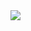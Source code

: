 

<a href="https://karakay.me">
<img align="center" src="https://github-readme-stats.vercel.app/api?username=dkarakay&count_private=true&show_icons=true&theme=github_dark" />
</a><br/>

<!--
[![](https://github-readme-stats.vercel.app/api/pin/?username=dkarakay&repo=google-maps-screenshot-taker&theme=shades-of-purple)](https://github.com/dkarakay/google-maps-screenshot-taker)
-->

<br/>
<!--
<a href="https://lon9.github.io">
<img align="left" src="https://github-readme-stats.vercel.app/api/top-langs/?username=dkarakay&theme=github_dark&layout=compact&langs_count=8&hide=html" />
</a>


**dkarakay/dkarakay** is a ✨ _special_ ✨ repository because its `README.md` (this file) appears on your GitHub profile.
-->

<!--START_SECTION:activity-->
<!--
Here are some ideas to get you started:

- 🔭 I’m currently working on ...
- 🌱 I’m currently learning ...
- 👯 I’m looking to collaborate on ...
- 🤔 I’m looking for help with ...
- 💬 Ask me about ...
- 📫 How to reach me: ...
- 😄 Pronouns: ...
- ⚡ Fun fact: ...
-->
